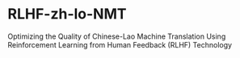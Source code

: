 # RLHF-zh-lo-NMT
Optimizing the Quality of Chinese-Lao Machine Translation Using Reinforcement Learning from Human Feedback (RLHF) Technology
